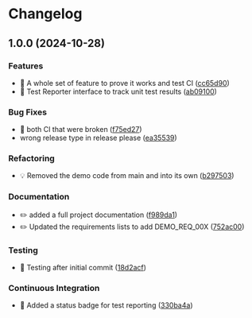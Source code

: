 # Changelog

## 1.0.0 (2024-10-28)


### Features

* 🎸 A whole set of feature to prove it works and test CI ([cc65d90](https://github.com/GeorgeSixth/SimpleRailwaySignals/commit/cc65d90d5c7450bf6a54fc3a8d7962a24a14c9d1))
* 🎸 Test Reporter interface to track unit test results ([ab09100](https://github.com/GeorgeSixth/SimpleRailwaySignals/commit/ab0910019ec3a43477b5725016f2df538b4871e8))


### Bug Fixes

* 🐛 both CI that were broken ([f75ed27](https://github.com/GeorgeSixth/SimpleRailwaySignals/commit/f75ed277029399539ee866df080edf4327c9a044))
* wrong release type in release please ([ea35539](https://github.com/GeorgeSixth/SimpleRailwaySignals/commit/ea355395233f1cdafc5c8c89d316878c67688033))


### Refactoring

* 💡 Removed the demo code from main and into its own ([b297503](https://github.com/GeorgeSixth/SimpleRailwaySignals/commit/b2975035bfd37b61b2026c31ac695483d633ca74))


### Documentation

* ✏️ added a full project documentation ([f989da1](https://github.com/GeorgeSixth/SimpleRailwaySignals/commit/f989da12bd95cbf0295dde0c1681ef68db801593))
* ✏️ Updated the requirements lists to add DEMO_REQ_00X ([752ac00](https://github.com/GeorgeSixth/SimpleRailwaySignals/commit/752ac00a04d6dc576dc932d7463ed7d760566bbb))


### Testing

* 💍 Testing after initial commit ([18d2acf](https://github.com/GeorgeSixth/SimpleRailwaySignals/commit/18d2acf7ea482ef031dc518e927f815527c8bd19))


### Continuous Integration

* 🎡 Added a status badge for test reporting ([330ba4a](https://github.com/GeorgeSixth/SimpleRailwaySignals/commit/330ba4a06564f3dd1eba58f18f574bb55cc62d35))
